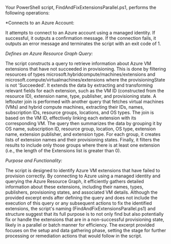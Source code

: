 Your PowerShell script, FindAndFixExtensionsParallel.ps1, performs the following operations:

*Connects to an Azure Account:

It attempts to connect to an Azure account using a managed identity. If successful, it outputs a confirmation message. If the connection fails, it outputs an error message and terminates the script with an exit code of 1.

*Defines an Azure Resource Graph Query:*

The script constructs a query to retrieve information about Azure VM extensions that have not succeeded in provisioning. This is done by filtering resources of types microsoft.hybridcompute/machines/extensions and microsoft.compute/virtualmachines/extensions where the provisioningState is not 'Succeeded'.
It extends the data by extracting and transforming relevant fields for each extension, such as the VM ID (constructed from the resource ID), extension name, type, publisher, and provisioning state.
A leftouter join is performed with another query that fetches virtual machines (VMs) and hybrid compute machines, extracting their IDs, names, subscription IDs, resource groups, locations, and OS types. The join is based on the VM ID, effectively linking each extension with its corresponding VM.
The query then summarizes the data by grouping it by OS name, subscription ID, resource group, location, OS type, extension name, extension publisher, and extension type. For each group, it creates lists of extension names and their provisioning states.
Finally, it filters the results to include only those groups where there is at least one extension (i.e., the length of the Extensions list is greater than 0).

*Purpose and Functionality:*

The script is designed to identify Azure VM extensions that have failed to provision correctly. By connecting to Azure using a managed identity and querying the Azure Resource Graph, it efficiently gathers detailed information about these extensions, including their names, types, publishers, provisioning states, and associated VM details.
Although the provided excerpt ends after defining the query and does not include the execution of this query or any subsequent actions to fix the identified extensions, the script's naming (FindAndFixExtensionsParallel.ps1) and structure suggest that its full purpose is to not only find but also potentially fix or handle the extensions that are in a non-successful provisioning state, likely in a parallel or batch manner for efficiency.
The excerpt provided focuses on the setup and data gathering phase, setting the stage for further processing or remediation actions that would follow in the script.

